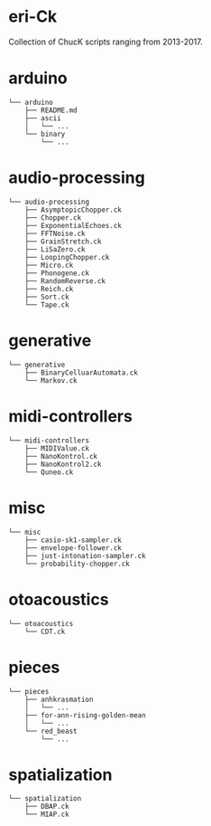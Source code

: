 eri-Ck
======

Collection of ChucK scripts ranging from 2013-2017.

arduino
=======

    └── arduino
        ├── README.md
        ├── ascii
        │   └── ...
        └── binary
            └── ...

audio-processing
================

    └── audio-processing
        ├── AsymptopicChopper.ck
        ├── Chopper.ck
        ├── ExponentialEchoes.ck
        ├── FFTNoise.ck
        ├── GrainStretch.ck
        ├── LiSaZero.ck
        ├── LoopingChopper.ck
        ├── Micro.ck
        ├── Phonogene.ck
        ├── RandomReverse.ck
        ├── Reich.ck
        ├── Sort.ck
        └── Tape.ck

generative
==========

    └── generative
        ├── BinaryCelluarAutomata.ck
        └── Markov.ck

midi-controllers
================

    └── midi-controllers
        ├── MIDIValue.ck
        ├── NanoKontrol.ck
        ├── NanoKontrol2.ck
        └── Quneo.ck

misc
====

    └── misc
        ├── casio-sk1-sampler.ck
        ├── envelope-follower.ck
        ├── just-intonation-sampler.ck
        └── probability-chopper.ck

otoacoustics
============

    └── otoacoustics
        └── CDT.ck

pieces
======

    └── pieces
        ├── anhkrasmation
        │   └── ...
        ├── for-ann-rising-golden-mean
        │   └── ...
        └── red_beast
            └── ...

spatialization
==============

    └── spatialization
        ├── DBAP.ck
        └── MIAP.ck
